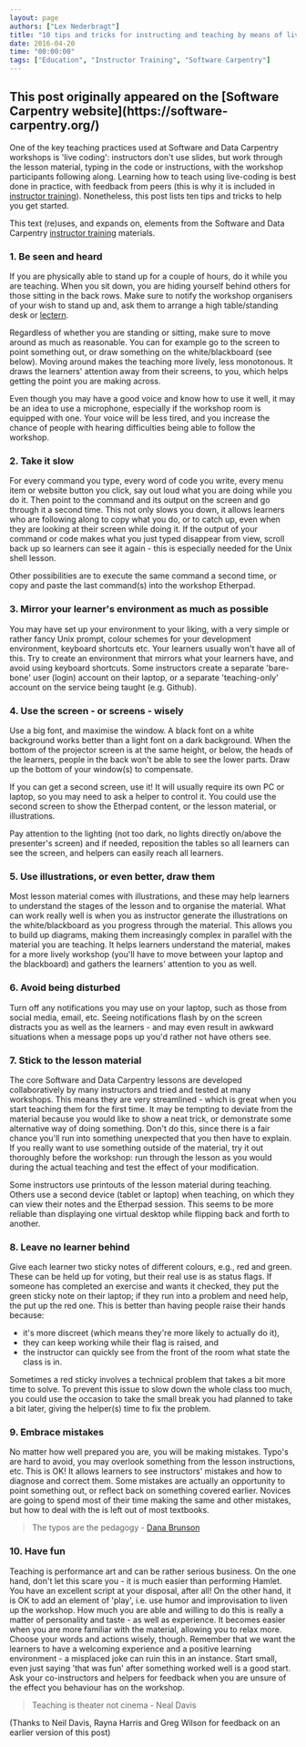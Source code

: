 ```yaml
---
layout: page
authors: ["Lex Nederbragt"]
title: "10 tips and tricks for instructing and teaching by means of live coding"
date: 2016-04-20
time: "00:00:00"
tags: ["Education", "Instructor Training", "Software Carpentry"]
---
```


<h2>This post originally appeared on the [Software Carpentry website](https://software-carpentry.org/)</h2>

One of the key teaching practices used at Software and Data Carpentry workshops is 'live coding': instructors don't use slides, but work through the lesson material, typing in the code or instructions, with the workshop participants following along. Learning how to teach using live-coding is best done in practice, with feedback from peers (this is why it is included in [instructor training]({{site.github_io_url}}/instructor-training/08-practices.html)). Nonetheless, this post lists ten tips and tricks to help you get started.

This text (re)uses, and expands on, elements from the Software and Data Carpentry [instructor training]({{site.github_io_url}}/instructor-training/08-practices.html) materials.


### 1. Be seen and heard

If you are physically able to stand up for a couple of hours, do it while you are teaching. When you sit down, you are hiding yourself behind others for those sitting in the back rows. Make sure to notify the workshop organisers of your wish to stand up and, ask them to arrange a high table/standing desk or [lectern](https://en.wikipedia.org/wiki/Lectern#Academic_context).

Regardless of whether you are standing or sitting, make sure to move around as much as reasonable. You can for example go to the screen to point something out, or draw something on the white/blackboard (see below). Moving around makes the teaching more lively, less monotonous. It draws the learners' attention away from their screens, to you, which helps getting the point you are making across.

Even though you may have a good voice and know how to use it well, it may be an idea to use a microphone, especially if the workshop room is equipped with one. Your voice will be less tired, and you increase the chance of people with hearing difficulties being able to follow the workshop.

### 2. Take it slow

For every command you type, every word of code you write, every menu item or website button you click, say out loud what you are doing while you do it. Then point to the command and its output on the screen and go through it a second time. This not only slows you down, it allows learners who are following along to copy what you do, or to catch up, even when they are looking at their screen while doing it. If the output of your command or code makes what you just typed disappear from view, scroll back up so learners can see it again - this is especially needed for the Unix shell lesson.

Other possibilities are to execute the same command a second time, or copy and paste the last command(s) into the workshop Etherpad.

### 3. Mirror your learner's environment as much as possible

You may have set up your environment to your liking, with a very simple or rather fancy Unix prompt, colour schemes for your development environment, keyboard shortcuts etc. Your learners usually won't have all of this. Try to create an environment that mirrors what your learners have, and avoid using keyboard shortcuts. Some instructors create a separate 'bare-bone' user (login) account on their laptop, or a separate 'teaching-only' account on the service being taught (e.g. Github).

### 4. Use the screen - or screens - wisely

Use a big font, and maximise the window. A black font on a  white background works better than a light font on a dark background. When the bottom of the projector screen is at the same height, or below, the heads of the learners, people in the back won't be able to see the lower parts. Draw up the bottom of your window(s) to compensate. 

If you can get a second screen, use it! It will usually require its own PC or laptop, so you may need to ask a helper to control it. You could use the second screen to show the Etherpad content, or the lesson material, or illustrations.

Pay attention to the lighting (not too dark, no lights directly on/above the presenter's screen) and if needed, reposition the tables so all learners can see the screen, and helpers can easily reach all learners.

### 5. Use illustrations, or even better, draw them

Most lesson material comes with illustrations, and these may help learners to understand the stages of the lesson and to organise the material. What can work really well is when you as instructor generate the illustrations on the white/blackboard as you progress through the material. This allows you to build up diagrams, making them increasingly complex in parallel with the material you are teaching. It helps learners understand the material, makes for a more lively workshop (you'll have to move between your laptop and the blackboard) and gathers the learners' attention to you as well.

### 6. Avoid being disturbed

Turn off any notifications you may use on your laptop, such as those from social media, email, etc. Seeing notifications flash by on the screen distracts you as well as the learners -  and may even result in awkward situations when a message pops up you'd rather not have others see.
 
### 7. Stick to the lesson material

The core Software and Data Carpentry lessons are developed collaboratively by many instructors and tried and tested at many workshops. This means they are very streamlined - which is great when you start teaching them for the first time. It may be tempting to deviate from the material because you would like to show a neat trick, or demonstrate some alternative way of doing something. Don't do this, since there is a fair chance you'll run into something unexpected that you then have to explain. If you really want to use something outside of the material, try it out thoroughly before the workshop: run through the lesson as you would during the actual teaching and test the effect of your modification.

Some instructors use printouts of the lesson material during teaching. Others use a second device (tablet or laptop) when teaching, on which they can view their notes and the Etherpad session. This seems to be more reliable than displaying one virtual desktop while flipping back and forth to another.

### 8. Leave no learner behind

Give each learner two sticky notes of different colours, e.g., red and green. These can be held up for voting, but their real use is as status flags. If someone has completed an exercise and wants it checked, they put the green sticky note on their laptop; if they run into a problem and need help, the put up the red one. This is better than having people raise their hands because:

* it's more discreet (which means they're more likely to actually do it),
* they can keep working while their flag is raised, and
* the instructor can quickly see from the front of the room what state the class is in.

Sometimes a red sticky involves a technical problem that takes a bit more time to solve. To prevent this issue to slow down the whole class too much, you could use the occasion to take the small break you had planned to take a bit later, giving the helper(s) time to fix the problem.

### 9. Embrace mistakes

No matter how well prepared you are, you will be making mistakes. Typo's are hard to avoid, you may overlook something from the lesson instructions, etc. This is OK! It allows learners to see instructors' mistakes and how to diagnose and correct them. Some mistakes are actually an opportunity to point something out, or reflect back on something covered earlier. Novices are going to spend most of their time making the same and other mistakes, but how to deal with the is left out of most textbooks.

> The typos are the pedagogy - [Dana Brunson](https://twitter.com/danabrunson/status/684764295196876800)

### 10. Have fun

Teaching is performance art and can be rather serious business. On the one hand, don't let this scare you - it is much easier than performing Hamlet. You have an excellent script at your disposal, after all! On the other hand, it is OK to add an element of 'play', i.e. use humor and improvisation to liven up the workshop. How much you are able and willing to do this is really a matter of personality and taste - as well as experience. It becomes easier when you are more familiar with the material, allowing you to relax more. Choose your words and actions wisely, though. Remember that we want the learners to have a welcoming experience and a positive learning environment - a misplaced joke can ruin this in an instance. Start small, even just saying 'that was fun' after something worked well is a good start. Ask your co-instructors and helpers for feedback when you are unsure of the effect you behaviour has on the workshop.

>Teaching is theater not cinema - Neal Davis

(Thanks to Neil Davis, Rayna Harris and Greg Wilson for feedback on an earlier version of this post)
